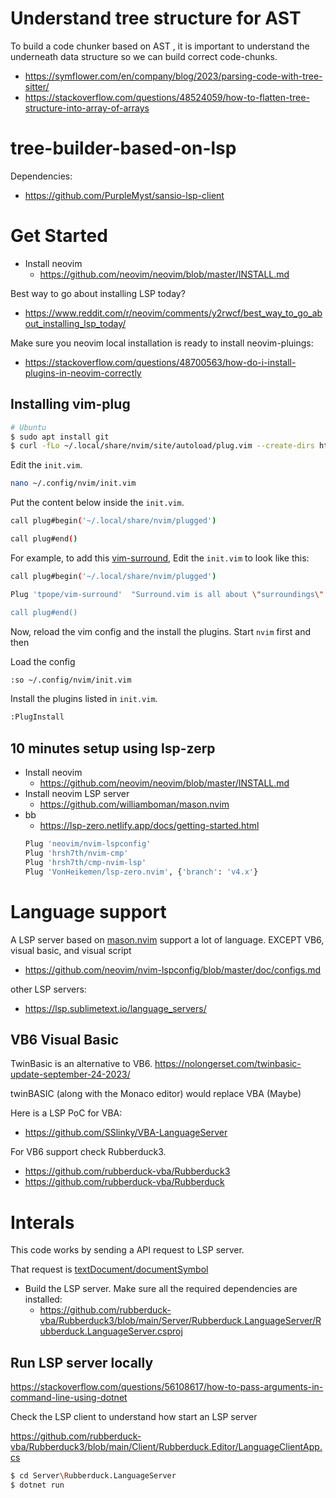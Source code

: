 # Understand tree structure for AST

To build a code chunker based on AST , it is important to understand the underneath data structure
so we can build correct code-chunks.

* https://symflower.com/en/company/blog/2023/parsing-code-with-tree-sitter/
* https://stackoverflow.com/questions/48524059/how-to-flatten-tree-structure-into-array-of-arrays


# tree-builder-based-on-lsp

Dependencies:

* https://github.com/PurpleMyst/sansio-lsp-client


# Get Started


* Install neovim 
    * https://github.com/neovim/neovim/blob/master/INSTALL.md

Best way to go about installing LSP today? 

* https://www.reddit.com/r/neovim/comments/y2rwcf/best_way_to_go_about_installing_lsp_today/    

Make sure you neovim local installation is ready to install neovim-pluings:

* https://stackoverflow.com/questions/48700563/how-do-i-install-plugins-in-neovim-correctly

## Installing vim-plug

```bash
# Ubuntu
$ sudo apt install git
$ curl -fLo ~/.local/share/nvim/site/autoload/plug.vim --create-dirs https://raw.githubusercontent.com/junegunn/vim-plug/master/plug.vim
```

Edit the `init.vim`.

```bash 
nano ~/.config/nvim/init.vim
```
Put the content below inside the `init.vim`. 

```bash
call plug#begin('~/.local/share/nvim/plugged')

call plug#end()
```

For example, to add this [vim-surround](https://github.com/tpope/vim-surround), Edit the `init.vim` to look like this:

```bash
call plug#begin('~/.local/share/nvim/plugged')

Plug 'tpope/vim-surround'  "Surround.vim is all about \"surroundings\": parentheses, brackets, quotes, XML tags, and more. The plugin provides mappings to easily delete, change and add such surroundings in pairs.

call plug#end()
```

Now, reload the vim config and the install the plugins. Start `nvim` first and then


Load the config
```bash
:so ~/.config/nvim/init.vim
```
Install the plugins listed in `init.vim`.
```bash
:PlugInstall
```


## 10 minutes setup using lsp-zerp

* Install neovim 
    * https://github.com/neovim/neovim/blob/master/INSTALL.md
* Install neovim LSP server
    * https://github.com/williamboman/mason.nvim
* bb
    * https://lsp-zero.netlify.app/docs/getting-started.html
    ```bash
    Plug 'neovim/nvim-lspconfig'
    Plug 'hrsh7th/nvim-cmp'
    Plug 'hrsh7th/cmp-nvim-lsp'
    Plug 'VonHeikemen/lsp-zero.nvim', {'branch': 'v4.x'}
    ```

# Language support

A LSP server based on [mason.nvim](https://github.com/williamboman/mason.nvim) support a lot of language. EXCEPT VB6, visual basic, and visual script 

* https://github.com/neovim/nvim-lspconfig/blob/master/doc/configs.md

other LSP servers:

* https://lsp.sublimetext.io/language_servers/

## VB6 Visual Basic

TwinBasic is an alternative to VB6. 
https://nolongerset.com/twinbasic-update-september-24-2023/

twinBASIC (along with the Monaco editor) would replace VBA (Maybe)

Here is a LSP PoC for VBA:

* https://github.com/SSlinky/VBA-LanguageServer

For VB6 support check Rubberduck3.

* https://github.com/rubberduck-vba/Rubberduck3 
* https://github.com/rubberduck-vba/Rubberduck


# Interals

This code works by sending a API request to LSP server.

That request is [textDocument/documentSymbol](https://microsoft.github.io/language-server-protocol/specifications/lsp/3.17/specification/#textDocument_documentSymbol)

* Build the LSP server. Make sure all the required dependencies are installed: 
    * https://github.com/rubberduck-vba/Rubberduck3/blob/main/Server/Rubberduck.LanguageServer/Rubberduck.LanguageServer.csproj 

## Run LSP server locally

https://stackoverflow.com/questions/56108617/how-to-pass-arguments-in-command-line-using-dotnet

Check the LSP client to understand how start an LSP server

https://github.com/rubberduck-vba/Rubberduck3/blob/main/Client/Rubberduck.Editor/LanguageClientApp.cs   

```bash 
$ cd Server\Rubberduck.LanguageServer
$ dotnet run 
```